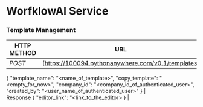 # WorfklowAI Service

### Template Management

| HTTP METHOD |                        URL                         | REQUEST-BODY | PARAMETER | RESPONSE |
| ----------- | :------------------------------------------------: | ------------ | --------- | -------- |
| _POST_      | [https://100094.pythonanywhere.com/v0.1/templates] | none         |

{
"template_name": "<name_of_template>",
"copy_template": "<empty_for_now>",
"company_id": "<company_id_of_authenticated_user>",
"created_by": "<user_name_of_authenticated_user>"
} |  
Response
{
"editor_link": "<link_to_the_editor>
} |
